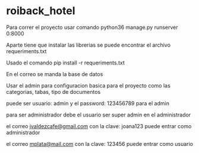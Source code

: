 # roiback_hotel


Para correr el proyecto usar comando python36 manage.py runserver 0:8000

Aparte tiene que instalar las librerias se puede encontrar el archivo requeriments.txt

Usado el comando pip install -r requeriments.txt

En el correo se manda la base de datos 

Usar el admin para configuracion basica para el proyecto como las categorias, tabas, tipo de documentos

puede ser usuario: admin y el password: 123456789 para el admin

para ser administrador debe el usuario ser super admin en el administrador

el correo jvaldezcafe@gmail.com con la clave: joana123 puede entrar como administrador

el correo mplata@mail.com con la clave: 123456 puede entrar como usuario